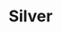 ---
title: Silver
price: R70 000
limit: 4
logo: diamond.png
expo_space: 3x2m
sold_out: no
order: 40
---